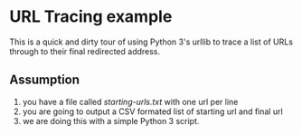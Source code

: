 
# URL Tracing example

This is a quick and dirty tour of using Python 3's urllib to trace
a list of URLs through to their final redirected address.

## Assumption

1. you have a file called *starting-urls.txt* with one url per line
2. you are going to output a CSV formated list of starting url and final url
3. we are doing this with a simple Python 3 script.


